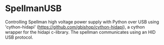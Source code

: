 # SpellmanUSB

Controlling Spellman high voltage power supply with Python over USB using 'cython-hidapi' (https://github.com/gbishop/cython-hidapi), a cython wrapper for the hidapi c-library.  The spellman communicates using an HID USB protocol.
